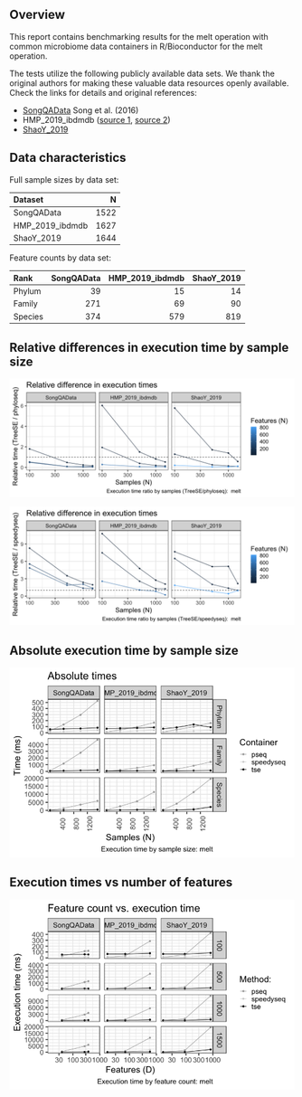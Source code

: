## Overview

This report contains benchmarking results for the melt operation with
common microbiome data containers in R/Bioconductor for the melt
operation.

The tests utilize the following publicly available data sets. We thank
the original authors for making these valuable data resources openly
available. Check the links for details and original references:

-   [SongQAData](https://microbiome.github.io/microbiomeDataSets/reference/SongQAData.html)
    Song et al. (2016)
-   HMP\_2019\_ibdmdb ([source
    1](https://pubmed.ncbi.nlm.nih.gov/29311644/), [source
    2](https://pubmed.ncbi.nlm.nih.gov/31142855/))
-   [ShaoY\_2019](https://pubmed.ncbi.nlm.nih.gov/31534227/)

## Data characteristics

Full sample sizes by data set:

<table>
<thead>
<tr class="header">
<th style="text-align: left;">Dataset</th>
<th style="text-align: right;">N</th>
</tr>
</thead>
<tbody>
<tr class="odd">
<td style="text-align: left;">SongQAData</td>
<td style="text-align: right;">1522</td>
</tr>
<tr class="even">
<td style="text-align: left;">HMP_2019_ibdmdb</td>
<td style="text-align: right;">1627</td>
</tr>
<tr class="odd">
<td style="text-align: left;">ShaoY_2019</td>
<td style="text-align: right;">1644</td>
</tr>
</tbody>
</table>

Feature counts by data set:

<table>
<thead>
<tr class="header">
<th style="text-align: left;">Rank</th>
<th style="text-align: right;">SongQAData</th>
<th style="text-align: right;">HMP_2019_ibdmdb</th>
<th style="text-align: right;">ShaoY_2019</th>
</tr>
</thead>
<tbody>
<tr class="odd">
<td style="text-align: left;">Phylum</td>
<td style="text-align: right;">39</td>
<td style="text-align: right;">15</td>
<td style="text-align: right;">14</td>
</tr>
<tr class="even">
<td style="text-align: left;">Family</td>
<td style="text-align: right;">271</td>
<td style="text-align: right;">69</td>
<td style="text-align: right;">90</td>
</tr>
<tr class="odd">
<td style="text-align: left;">Species</td>
<td style="text-align: right;">374</td>
<td style="text-align: right;">579</td>
<td style="text-align: right;">819</td>
</tr>
</tbody>
</table>

## Relative differences in execution time by sample size

![](../reports/figs/melt_first_ratio-1.png)

![](../reports/figs/melt_second_ratio-1.png)

## Absolute execution time by sample size

![](../reports/figs/melt_abs_by_time-1.png)

## Execution times vs number of features

![](../reports/figs/melt_multi_ex_time-1.png)
